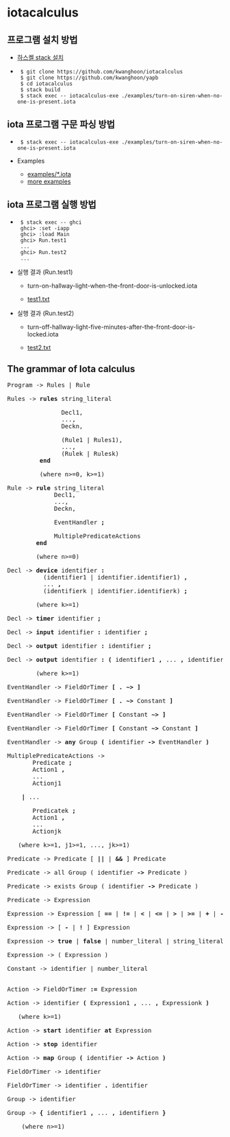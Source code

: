# iotacalculus

## 프로그램 설치 방법

 - [하스켈 stack 설치](https://docs.haskellstack.org/en/stable/install_and_upgrade/)
 - 
    ```
     $ git clone https://github.com/kwanghoon/iotacalculus
     $ git clone https://github.com/kwanghoon/yapb
     $ cd iotacalculus
     $ stack build
     $ stack exec -- iotacalculus-exe ./examples/turn-on-siren-when-no-one-is-present.iota 
    ```

## iota 프로그램 구문 파싱 방법
 - 
    ```
     $ stack exec -- iotacalculus-exe ./examples/turn-on-siren-when-no-one-is-present.iota 
    ```

 - Examples
    * [examples/*.iota](https://github.com/kwanghoon/iotacalculus/tree/main/examples)
    * [more examples](https://github.com/swlabKHCoi/IoTa)

## iota 프로그램 실행 방법
 - 
    ```
     $ stack exec -- ghci
     ghci> :set -iapp
     ghci> :load Main
     ghci> Run.test1
     ...
     ghci> Run.test2
     ...
    ```    

 - 실행 결과 (Run.test1)

    * turn-on-hallway-light-when-the-front-door-is-unlocked.iota

    * [test1.txt](https://github.com/kwanghoon/iotacalculus/tree/main/demo/test1.txt)

 - 실행 결과 (Run.test2)

   * turn-off-hallway-light-five-minutes-after-the-front-door-is-locked.iota

   * [test2.txt](https://github.com/kwanghoon/iotacalculus/tree/main/demo/test2.txt)

## The grammar of Iota calculus

<pre>
Program -> Rules | Rule

Rules -> <b>rules</b> string_literal 

               Decl1,  
               ..., 
               Deckn, 

               (Rule1 | Rules1), 
               ..., 
               (Rulek | Rulesk)
         <b>end</b>
         
         (where n>=0, k>=1)

Rule -> <b>rule</b> string_literal 
             Decl1,  
             ..., 
             Deckn, 
             
             EventHandler <b>;</b> 
             
             MultiplePredicateActions 
        <b>end</b>

        (where n>=0)

Decl -> <b>device</b> identifier <b>:</b> 
          (identifier1 | identifier.identifier1) <b>,</b> 
          ... <b>,</b> 
          (identifierk | identifier.identifierk) <b>;</b>

        (where k>=1)

Decl -> <b>timer</b> identifier <b>;</b>

Decl -> <b>input</b> identifier <b>:</b> identifier <b>;</b>

Decl -> <b>output</b> identifier <b>:</b> identifier <b>;</b>

Decl -> <b>output</b> identifier <b>:</b> <b>(</b> identifier1 <b>,</b> ... <b>,</b> identifierk <b>)</b> <b>;</b>

        (where k>=1)

EventHandler -> FieldOrTimer <b>[</b> <b>.</b> <b>~></b> <b>]</b>

EventHandler -> FieldOrTimer <b>[</b> <b>.</b> <b>~></b> Constant <b>]</b>

EventHandler -> FieldOrTimer <b>[</b> Constant <b>~></b> <b>]</b>

EventHandler -> FieldOrTimer <b>[</b> Constant <b>~></b> Constant <b>]</b>

EventHandler -> <b>any</b> Group <b>(</b> identifier <b>-></b> EventHandler <b>)</b>

MultiplePredicateActions -> 
       Predicate <b>;</b>
       Action1 <b>,</b>
       ...
       Actionj1

    <b>|</b> ...

       Predicatek <b>;</b>
       Action1 <b>,</b>
       ...
       Actionjk

   (where k>=1, j1>=1, ..., jk>=1)

Predicate -> Predicate [ <b>||</b> | <b>&&</b> ] Predicate

Predicate -> all Group ( identifier <b>-></b> Predicate )

Predicate -> exists Group ( identifier <b>-></b> Predicate )

Predicate -> Expression

Expression -> Expression [ <b>==</b> | <b>!=</b> | <b><</b> | <b><=</b> | <b>></b> | <b>>=</b> | <b>+</b> | <b>-</b> | <b>*</b> | <b>/</b> ] Expression

Expression -> [ <b>-</b> | <b>!</b> ] Expression

Expression -> <b>true</b> | <b>false</b> | number_literal | string_literal | identifier | identifier . identifier

Expression -> ( Expression )

Constant -> identifier | number_literal


Action -> FieldOrTimer <b>:=</b> Expression

Action -> identifier <b>(</b> Expression1 <b>,</b> ... <b>,</b> Expressionk <b>)</b>

   (where k>=1)

Action -> <b>start</b> identifier <b>at</b> Expression

Action -> <b>stop</b> identifier

Action -> <b>map</b> Group <b>(</b> identifier <b>-></b> Action <b>)</b>

FieldOrTimer -> identifier

FieldOrTimer -> identifier <b>.</b> identifier

Group -> identifier

Group -> <b>{</b> identifier1 <b>,</b> ... <b>,</b> identifiern <b>}</b>

    (where n>=1)
</pre>
